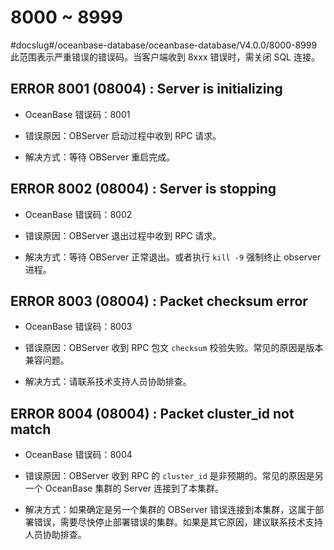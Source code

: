 8000 \~ 8999 
=================================
#docslug#/oceanbase-database/oceanbase-database/V4.0.0/8000-8999
此范围表示严重错误的错误码。当客户端收到 8xxx 错误时，需关闭 SQL 连接。

ERROR 8001 (08004) : Server is initializing 
----------------------------------------------------------------

* OceanBase 错误码：8001

  

* 错误原因：OBServer 启动过程中收到 RPC 请求。

  

* 解决方式：等待 OBServer 重启完成。

  




ERROR 8002 (08004) : Server is stopping 
------------------------------------------------------------

* OceanBase 错误码：8002

  

* 错误原因：OBServer 退出过程中收到 RPC 请求。

  

* 解决方式：等待 OBServer 正常退出。或者执行 `kill -9` 强制终止 observer 进程。

  




ERROR 8003 (08004) : Packet checksum error 
---------------------------------------------------------------

* OceanBase 错误码：8003

  

* 错误原因：OBServer 收到 RPC 包文 `checksum` 校验失败。常见的原因是版本兼容问题。

  

* 解决方式：请联系技术支持人员协助排查。

  




ERROR 8004 (08004) : Packet cluster_id not match 
---------------------------------------------------------------------

* OceanBase 错误码：8004

  

* 错误原因：OBServer 收到 RPC 的 `cluster_id` 是非预期的。常见的原因是另一个 OceanBase 集群的 Server 连接到了本集群。

  

* 解决方式：如果确定是另一个集群的 OBServer 错误连接到本集群，这属于部署错误，需要尽快停止部署错误的集群。如果是其它原因，建议联系技术支持人员协助排查。

  



